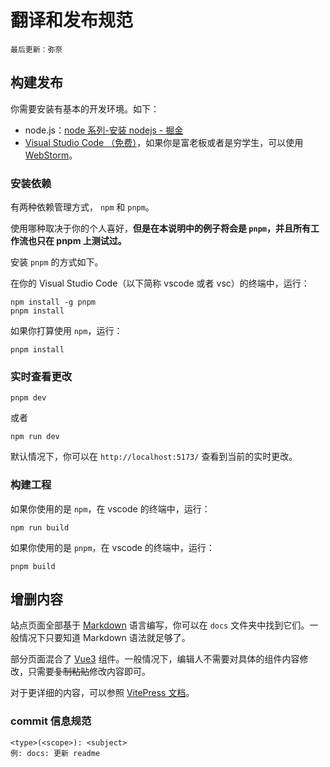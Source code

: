 # 翻译和发布规范

`最后更新：弥奈`

## 构建发布

你需要安装有基本的开发环境。如下：

- node.js：[node 系列-安装 nodejs - 掘金](https://juejin.cn/post/6940867941445894157)
- [Visual Studio Code （免费）](https://code.visualstudio.com/)，如果你是富老板或者是穷学生，可以使用 [WebStorm](https://www.jetbrains.com/zh-cn/webstorm/)。

### 安装依赖

有两种依赖管理方式， `npm` 和 `pnpm`。

使用哪种取决于你的个人喜好，**但是在本说明中的例子将会是 `pnpm`，并且所有工作流也只在 pnpm 上测试过。**

安装 `pnpm` 的方式如下。

在你的 Visual Studio Code（以下简称 vscode 或者 vsc）的终端中，运行：

```shell
npm install -g pnpm
pnpm install
```

如果你打算使用 `npm`，运行：

```shell
pnpm install
```

### 实时查看更改

```shell
pnpm dev
```

或者

```shell
npm run dev
```

默认情况下，你可以在 `http://localhost:5173/` 查看到当前的实时更改。

### 构建工程

如果你使用的是 `npm`，在 vscode 的终端中，运行：

```shell
npm run build
```

如果你使用的是 `pnpm`，在 vscode 的终端中，运行：

```shell
pnpm build
```

## 增删内容

站点页面全部基于 [Markdown](https://www.markdown.xyz/basic-syntax/) 语言编写，你可以在 `docs` 文件夹中找到它们。一般情况下只要知道 Markdown 语法就足够了。

部分页面混合了 [Vue3](https://cn.vuejs.org/guide/quick-start.html) 组件。一般情况下，编辑人不需要对具体的组件内容修改，只需要~~复制粘贴~~修改内容即可。

对于更详细的内容，可以参照 [VitePress 文档](https://vitepress.vuejs.org/)。

### commit 信息规范

```
<type>(<scope>): <subject>
例: docs: 更新 readme
```
